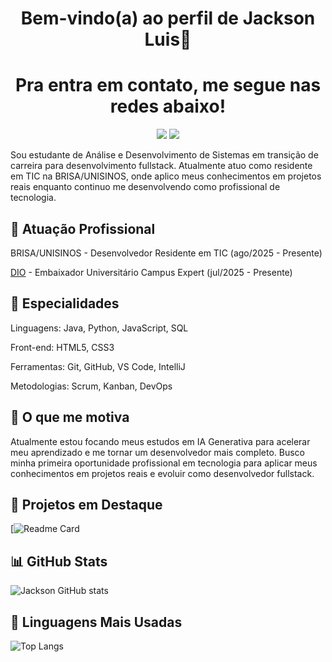 <h1 align="center">Bem-vindo(a) ao perfil de Jackson Luis👋</h1>

###


###  <h1 align="center">Pra entra em contato, me segue nas redes abaixo!


<div align="center">
  <a href="https://www.linkedin.com/in/jackson-luis-8a2a5323b" target="_blank"><img src="https://img.shields.io/badge/-LinkedIn-%230077B5?style=for-the-badge&logo=linkedin&logoColor=white" target="_blank"></a>
 <a href="https://instagram.com/jackson_jk_" target="_blank"><img src="https://img.shields.io/badge/-Instagram-%23E4405F?style=for-the-badge&logo=instagram&logoColor=white" target="_blank"></a>

</div>


  Sou estudante de Análise e Desenvolvimento de Sistemas em transição de carreira para desenvolvimento fullstack. Atualmente atuo como residente em TIC na BRISA/UNISINOS, onde aplico meus conhecimentos em projetos reais enquanto continuo me desenvolvendo como profissional de tecnologia.

## 🏢 Atuação Profissional

BRISA/UNISINOS - Desenvolvedor Residente em TIC (ago/2025 - Presente)

[DIO](https://www.dio.me/sign-up?ref=NGPK1FTGQL) - Embaixador Universitário Campus Expert (jul/2025 - Presente)


## 📱 Especialidades

Linguagens: Java, Python, JavaScript, SQL

Front-end: HTML5, CSS3

Ferramentas: Git, GitHub, VS Code, IntelliJ

Metodologias: Scrum, Kanban, DevOps


## 🚀 O que me motiva

  Atualmente estou focando meus estudos em IA Generativa para acelerar meu aprendizado e me tornar um desenvolvedor mais completo. Busco minha primeira oportunidade profissional em tecnologia para aplicar meus conhecimentos em projetos reais e evoluir como desenvolvedor fullstack.

## 📌 Projetos em Destaque

[![Readme Card](https://github-readme-stats.vercel.app/api/pin/?username=JacksonDeLima&repo=Imersao-dados_python&theme=dark)

## 📊 GitHub Stats

![Jackson GitHub stats](https://github-readme-stats.vercel.app/api?username=JacksonDeLima&show_icons=true&theme=dark)

## 🧠 Linguagens Mais Usadas

![Top Langs](https://github-readme-stats.vercel.app/api/top-langs/?username=JacksonDeLima&layout=compact&theme=dark)
 
